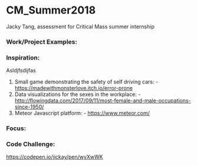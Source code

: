 # CM_Summer2018
Jacky Tang, assessment for Critical Mass summer internship

### Work/Project Examples:

### Inspiration:
Asldjfsdijfas
  1. Small game demonstrating the safety of self driving cars: 
    - https://madewithmonsterlove.itch.io/error-prone
  2. Data visualizations for the sexes in the workplace: 
    - http://flowingdata.com/2017/09/11/most-female-and-male-occupations-since-1950/
  3. Meteor Javascript platform: 
    - https://www.meteor.com/

### Focus:


### Code Challenge:
  https://codepen.io/jickay/pen/wyXwWK
